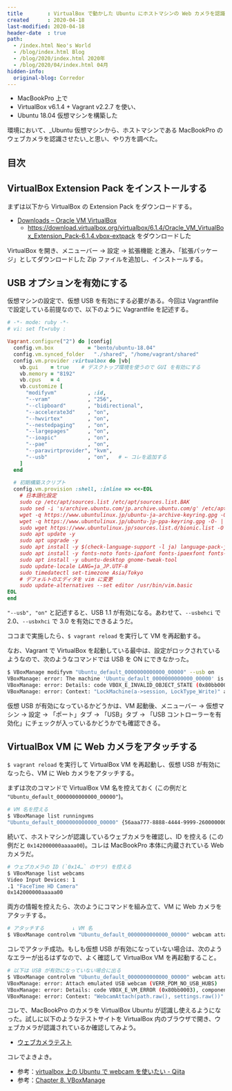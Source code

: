 ```yaml
---
title        : VirtualBox で動かした Ubuntu にホストマシンの Web カメラを認識させる
created      : 2020-04-18
last-modified: 2020-04-18
header-date  : true
path:
  - /index.html Neo's World
  - /blog/index.html Blog
  - /blog/2020/index.html 2020年
  - /blog/2020/04/index.html 04月
hidden-info:
  original-blog: Corredor
---
```


- MacBookPro 上で
- VirtualBox v6.1.4 + Vagrant v2.2.7 を使い、
- Ubuntu 18.04 仮想マシンを構築した

環境において、_Ubuntu 仮想マシンから、ホストマシンである MacBookPro のウェブカメラを認識させたい_と思い、やり方を調べた。

## 目次

## VirtualBox Extension Pack をインストールする

まずは以下から VirtualBox の Extension Pack をダウンロードする。

- [Downloads – Oracle VM VirtualBox](https://www.virtualbox.org/wiki/Downloads)
  - <https://download.virtualbox.org/virtualbox/6.1.4/Oracle_VM_VirtualBox_Extension_Pack-6.1.4.vbox-extpack> をダウンロードした

VirtualBox を開き、メニューバー → 設定 → 拡張機能 と進み、「拡張パッケージ」としてダウンロードした Zip ファイルを追加し、インストールする。

## USB オプションを有効にする

仮想マシンの設定で、仮想 USB を有効にする必要がある。今回は Vagrantfile で設定している前提なので、以下のように Vagrantfile を記述する。

```ruby
# -*- mode: ruby -*-
# vi: set ft=ruby :

Vagrant.configure("2") do |config|
  config.vm.box           = "bento/ubuntu-18.04"
  config.vm.synced_folder   "./shared", "/home/vagrant/shared"
  config.vm.provider :virtualbox do |vb|
    vb.gui    = true    # デスクトップ環境を使うので GUI を有効にする
    vb.memory = "8192"
    vb.cpus   = 4
    vb.customize [
      "modifyvm"          , :id,
      "--vram"            , "256",
      "--clipboard"       , "bidirectional",
      "--accelerate3d"    , "on",
      "--hwvirtex"        , "on",
      "--nestedpaging"    , "on",
      "--largepages"      , "on",
      "--ioapic"          , "on",
      "--pae"             , "on",
      "--paravirtprovider", "kvm",
      "--usb"             , "on",   # ← コレを追加する
    ]
  end
  
  # 初期構築スクリプト
  config.vm.provision :shell, :inline => <<-EOL
    # 日本語化設定
    sudo cp /etc/apt/sources.list /etc/apt/sources.list.BAK
    sudo sed -i 's/archive.ubuntu.com/jp.archive.ubuntu.com/g' /etc/apt/sources.list
    wget -q https://www.ubuntulinux.jp/ubuntu-ja-archive-keyring.gpg -O- | sudo apt-key add -
    wget -q https://www.ubuntulinux.jp/ubuntu-jp-ppa-keyring.gpg -O- | sudo apt-key add -
    sudo wget https://www.ubuntulinux.jp/sources.list.d/bionic.list -O /etc/apt/sources.list.d/ubuntu-ja.list
    sudo apt update -y
    sudo apt upgrade -y
    sudo apt install -y $(check-language-support -l ja) language-pack-ja ubuntu-defaults-ja  manpages-ja manpages-ja-dev
    sudo apt install -y fonts-noto fonts-ipafont fonts-ipaexfont fonts-vlgothic fonts-takao
    sudo apt install -y ubuntu-desktop gnome-tweak-tool
    sudo update-locale LANG=ja_JP.UTF-8
    sudo timedatectl set-timezone Asia/Tokyo
    # デフォルトのエディタを vim に変更
    sudo update-alternatives --set editor /usr/bin/vim.basic
EOL
end
```

`"--usb", "on"` と記述すると、USB 1.1 が有効になる。あわせて、`--usbehci` で 2.0、`--usbxhci` で 3.0 を有効にできるようだ。

ココまで実施したら、`$ vagrant reload` を実行して VM を再起動する。

なお、Vagrant で VirtualBox を起動している最中は、設定がロックされているようなので、次のようなコマンドでは USB を ON にできなかった。

```bash
$ VBoxManage modifyvm "Ubuntu_default_0000000000000_00000" --usb on
VBoxManage: error: The machine 'Ubuntu_default_0000000000000_00000' is already locked for a session (or being unlocked)
VBoxManage: error: Details: code VBOX_E_INVALID_OBJECT_STATE (0x80bb0007), component MachineWrap, interface IMachine, callee nsISupports
VBoxManage: error: Context: "LockMachine(a->session, LockType_Write)" at line 554 of file VBoxManageModifyVM.cpp
```

仮想 USB が有効になっているかどうかは、VM 起動後、メニューバー → 仮想マシン → 設定 → 「ポート」タブ → 「USB」タブ → 「USB コントローラーを有効化」にチェックが入っているかどうかでも確認できる。

## VirtualBox VM に Web カメラをアタッチする

`$ vagrant reload` を実行して VirtualBox VM を再起動し、仮想 USB が有効になったら、VM に Web カメラをアタッチする。

まずは次のコマンドで VirtualBox VM 名を控えておく (この例だと `"Ubuntu_default_0000000000000_00000"`)。

```bash
# VM 名を控える
$ VBoxManage list runningvms
"Ubuntu_default_0000000000000_00000" {56aaa777-8888-4444-9999-260000000000}
```

続いて、ホストマシンが認識しているウェブカメラを確認し、ID を控える (この例だと `0x142000000aaaaa00`)。コレは MacBookPro 本体に内蔵されている Web カメラだ。

```bash
# ウェブカメラの ID (`0x14…` のヤツ) を控える
$ VBoxManage list webcams
Video Input Devices: 1
.1 "FaceTime HD Camera"
0x142000000aaaaa00
```

両方の情報を控えたら、次のようにコマンドを組み立て、VM に Web カメラをアタッチする。

```bash
# アタッチする         ↓ VM 名                                           ↓ Web カメラ ID
$ VBoxManage controlvm "Ubuntu_default_0000000000000_00000" webcam attach 0x142000000aaaaa00
```

コレでアタッチ成功。もしも仮想 USB が有効になっていない場合は、次のようなエラーが出るはずなので、よく確認して VirtualBox VM を再起動すること。

```bash
# 以下は USB が有効になっていない場合に出る
$ VBoxManage controlvm "Ubuntu_default_0000000000000_00000" webcam attach 0x142000000aaaaa00
VBoxManage: error: Attach emulated USB webcam (VERR_PDM_NO_USB_HUBS)
VBoxManage: error: Details: code VBOX_E_VM_ERROR (0x80bb0003), component ConsoleWrap, interface IConsole, callee nsISupports
VBoxManage: error: Context: "WebcamAttach(path.raw(), settings.raw())" at line 2150 of file VBoxManageControlVM.cpp
```

コレで、MacBookPro のカメラを VirtualBox Ubuntu が認識し使えるようになった。試しに以下のようなテストサイトを VirtualBox 内のブラウザで開き、ウェブカメラが認識されているか確認してみよう。

- [ウェブカメラテスト](https://ja.webcamtests.com/)

コレでよきよき。

- 参考：[virtualbox 上の Ubuntu で webcam を使いたい - Qiita](https://qiita.com/white_aspara25/items/b286027710c777eaa319)
- 参考：[Chapter 8. VBoxManage](https://www.virtualbox.org/manual/ch08.html)
